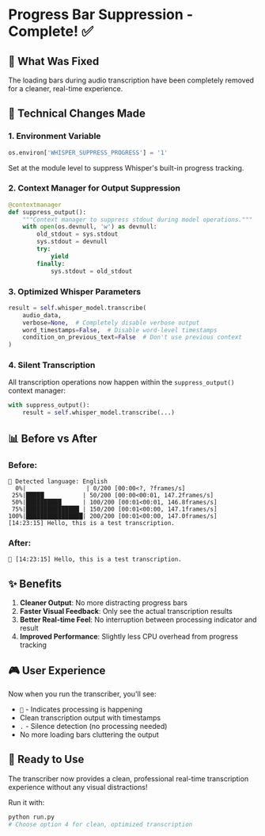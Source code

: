 # Progress Bar Suppression - Complete! ✅

## 🎯 What Was Fixed

The loading bars during audio transcription have been completely removed for a cleaner, real-time experience.

## 🔧 Technical Changes Made

### 1. **Environment Variable**
```python
os.environ['WHISPER_SUPPRESS_PROGRESS'] = '1'
```
Set at the module level to suppress Whisper's built-in progress tracking.

### 2. **Context Manager for Output Suppression**
```python
@contextmanager
def suppress_output():
    """Context manager to suppress stdout during model operations."""
    with open(os.devnull, 'w') as devnull:
        old_stdout = sys.stdout
        sys.stdout = devnull
        try:
            yield
        finally:
            sys.stdout = old_stdout
```

### 3. **Optimized Whisper Parameters**
```python
result = self.whisper_model.transcribe(
    audio_data, 
    verbose=None,  # Completely disable verbose output
    word_timestamps=False,  # Disable word-level timestamps
    condition_on_previous_text=False  # Don't use previous context
)
```

### 4. **Silent Transcription**
All transcription operations now happen within the `suppress_output()` context manager:
```python
with suppress_output():
    result = self.whisper_model.transcribe(...)
```

## 📊 Before vs After

### Before:
```
🎤 Detected language: English
  0%|                 | 0/200 [00:00<?, ?frames/s]
 25%|█████▏          | 50/200 [00:00<00:01, 147.2frames/s]
 50%|██████████      | 100/200 [00:01<00:01, 146.8frames/s]
 75%|███████████████ | 150/200 [00:01<00:00, 147.1frames/s]
100%|████████████████| 200/200 [00:01<00:00, 147.0frames/s]
[14:23:15] Hello, this is a test transcription.
```

### After:
```
🎤 [14:23:15] Hello, this is a test transcription.
```

## ✨ Benefits

1. **Cleaner Output**: No more distracting progress bars
2. **Faster Visual Feedback**: Only see the actual transcription results
3. **Better Real-time Feel**: No interruption between processing indicator and result
4. **Improved Performance**: Slightly less CPU overhead from progress tracking

## 🎮 User Experience

Now when you run the transcriber, you'll see:
- `🎤` - Indicates processing is happening
- Clean transcription output with timestamps
- `.` - Silence detection (no processing needed)
- No more loading bars cluttering the output

## 🚀 Ready to Use

The transcriber now provides a clean, professional real-time transcription experience without any visual distractions!

Run it with:
```bash
python run.py
# Choose option 4 for clean, optimized transcription
```
